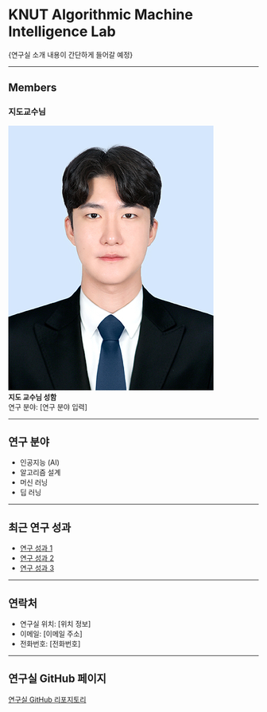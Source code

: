 # KNUT Algorithmic Machine Intelligence Lab

{연구실 소개 내용이 간단하게 들어갈 예정}

---

## Members

### 지도교수님
![Professor Image](profile/박준휘-objectdetection@kakao.jpg)  
**지도 교수님 성함**  
연구 분야: [연구 분야 입력]

---

## 연구 분야

- 인공지능 (AI)
- 알고리즘 설계
- 머신 러닝
- 딥 러닝

---

## 최근 연구 성과

- [연구 성과 1](링크를_넣으세요)
- [연구 성과 2](링크를_넣으세요)
- [연구 성과 3](링크를_넣으세요)

---

## 연락처

- 연구실 위치: [위치 정보]
- 이메일: [이메일 주소]
- 전화번호: [전화번호]

---

## 연구실 GitHub 페이지
[연구실 GitHub 리포지토리](링크를_넣으세요)
